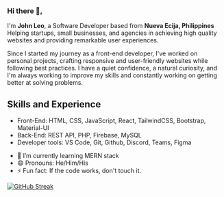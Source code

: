 ### Hi there 👋,  
I'm **John Leo**, a Software Developer based from **Nueva Ecija, Philippines**
Helping startups, small businesses, and agencies in achieving high quality websites and providing remarkable user experiences.

Since I started my journey as a front-end developer, I've worked on personal projects, crafting responsive and user-friendly websites while following best practices. I have a quiet confidence, a natural curiosity, and I'm always working to improve my skills and constantly working on getting better at solving problems.

## Skills and Experience 
* Front-End: HTML, CSS, JavaScript, React, TailwindCSS, Bootstrap, Material-UI
* Back-End: REST API, PHP, Firebase, MySQL
* Developer tools: VS Code, Git, Github, Discord, Teams, Figma

- 🌱 I’m currently learning MERN stack 
- 😄 Pronouns: He/Him/His
- ⚡ Fun fact: If the code works, don't touch it.  

[![GitHub Streak](https://streak-stats.demolab.com?user=itsJhnL)](https://git.io/streak-stats)


